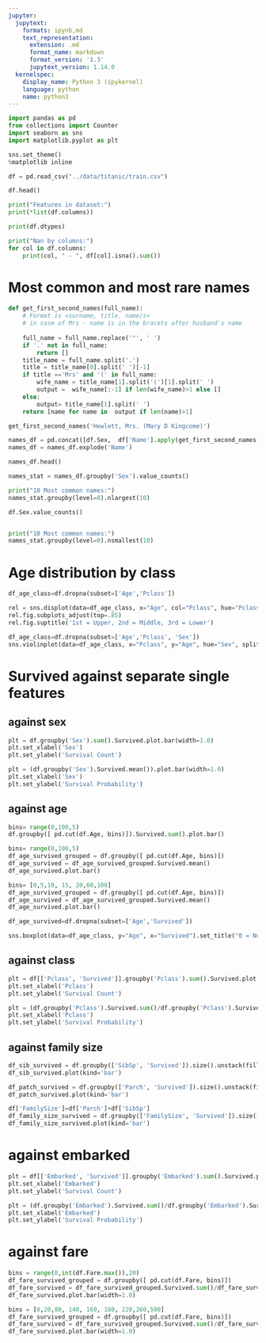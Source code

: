```yaml
---
jupyter:
  jupytext:
    formats: ipynb,md
    text_representation:
      extension: .md
      format_name: markdown
      format_version: '1.3'
      jupytext_version: 1.14.0
  kernelspec:
    display_name: Python 3 (ipykernel)
    language: python
    name: python3
---
```


```python
import pandas as pd
from collections import Counter
import seaborn as sns
import matplotlib.pyplot as plt
```

```python
sns.set_theme()
%matplotlib inline
```

```python tags=[]
df = pd.read_csv("../data/titanic/train.csv")
```

```python
df.head()
```

```python
print("Features in dataset:")
print(*list(df.columns))
```

```python
print(df.dtypes)
```

```python
print("Nan by columns:")
for col in df.columns:
    print(col, " - ", df[col].isna().sum())
```

<!-- #region tags=[] -->
# Most common and most rare names
<!-- #endregion -->

```python
def get_first_second_names(full_name):
    # Format is <surname, title. name/s>
    # in case of Mrs - name is in the bracets after husband's name
    
    full_name = full_name.replace('"', ' ')
    if '.' not in full_name:
        return []
    title_name = full_name.split('.')
    title = title_name[0].split(' ')[-1]
    if title =='Mrs' and '(' in full_name:  
        wife_name = title_name[1].split('(')[1].split(' ')
        output =  wife_name[:-1] if len(wife_name)>1 else []
    else:
        output= title_name[1].split(' ')
    return [name for name in  output if len(name)>1]
```

```python
get_first_second_names('Hewlett, Mrs. (Mary D Kingcome)')
```

```python
names_df = pd.concat([df.Sex,  df['Name'].apply(get_first_second_names)], axis=1)
names_df = names_df.explode('Name')
```

```python
names_df.head()
```

```python
names_stat = names_df.groupby('Sex').value_counts()
```

```python
print("10 Most common names:")
names_stat.groupby(level=0).nlargest(10)
```

```python
df.Sex.value_counts()
```

```python

```

```python
print("10 Most common names:")
names_stat.groupby(level=0).nsmallest(10)
```

# Age distribution by class

```python
df_age_class=df.dropna(subset=['Age','Pclass'])
```

```python
rel = sns.displot(data=df_age_class, x="Age", col="Pclass", hue="Pclass", kde=True)
rel.fig.subplots_adjust(top=.85)
rel.fig.suptitle('1st = Upper, 2nd = Middle, 3rd = Lower')
```

```python
df_age_class=df.dropna(subset=['Age','Pclass', 'Sex'])
sns.violinplot(data=df_age_class, x="Pclass", y="Age", hue="Sex", split=True)
```

# Survived against separate single features


## against sex

```python
plt = df.groupby('Sex').sum().Survived.plot.bar(width=1.0)
plt.set_xlabel('Sex')
plt.set_ylabel('Survival Count')
```

```python
plt = (df.groupby('Sex').Survived.mean()).plot.bar(width=1.0)
plt.set_xlabel('Sex')
plt.set_ylabel('Survival Probability')
```

## against age

```python
bins= range(0,100,5)
df.groupby([ pd.cut(df.Age, bins)]).Survived.sum().plot.bar()
```

```python
bins= range(0,100,5)
df_age_survived_grouped = df.groupby([ pd.cut(df.Age, bins)])
df_age_survived = df_age_survived_grouped.Survived.mean()
df_age_survived.plot.bar()
```

```python
bins= [0,5,10, 15, 20,60,100]
df_age_survived_grouped = df.groupby([ pd.cut(df.Age, bins)])
df_age_survived = df_age_survived_grouped.Survived.mean()
df_age_survived.plot.bar()
```

```python
df_age_survived=df.dropna(subset=['Age','Survived'])
```

```python
sns.boxplot(data=df_age_class, y="Age", x="Survived").set_title("0 = No, 1 = Yes")
```

## against class

```python
plt = df[['Pclass', 'Survived']].groupby('Pclass').sum().Survived.plot.bar(width=1.0)
plt.set_xlabel('Pclass')
plt.set_ylabel('Survival Count')
```

```python
plt = (df.groupby('Pclass').Survived.sum()/df.groupby('Pclass').Survived.count()).plot.bar(width=1.0)
plt.set_xlabel('Pclass')
plt.set_ylabel('Survival Probability')
```

## against family size

```python
df_sib_survived = df.groupby(['SibSp', 'Survived']).size().unstack(fill_value=0)
df_sib_survived.plot(kind='bar')
```

```python
df_patch_survived = df.groupby(['Parch', 'Survived']).size().unstack(fill_value=0)
df_patch_survived.plot(kind='bar')
```

```python
df['FamilySize']=df['Parch']+df['SibSp']
df_family_size_survived = df.groupby(['FamilySize', 'Survived']).size().unstack(fill_value=0)
df_family_size_survived.plot(kind='bar')
```

# against embarked

```python
plt = df[['Embarked', 'Survived']].groupby('Embarked').sum().Survived.plot.bar(width=1.0)
plt.set_xlabel('Embarked')
plt.set_ylabel('Survival Count')
```

```python
plt = (df.groupby('Embarked').Survived.sum()/df.groupby('Embarked').Survived.count()).plot.bar(width=1.0)
plt.set_xlabel('Embarked')
plt.set_ylabel('Survival Probability')
```

<!-- #region tags=[] -->
# against fare
<!-- #endregion -->

```python
bins = range(0,int(df.Fare.max()),20)
df_fare_survived_grouped = df.groupby([ pd.cut(df.Fare, bins)])
df_fare_survived = df_fare_survived_grouped.Survived.sum()/df_fare_survived_grouped.Survived.count()
df_fare_survived.plot.bar(width=1.0)
```

```python
bins = [0,20,80, 140, 160, 180, 220,260,500]
df_fare_survived_grouped = df.groupby([ pd.cut(df.Fare, bins)])
df_fare_survived = df_fare_survived_grouped.Survived.sum()/df_fare_survived_grouped.Survived.count()
df_fare_survived.plot.bar(width=1.0)
```

```python

```
